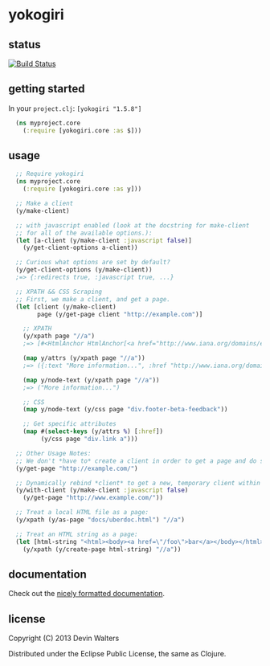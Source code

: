 # yokogiri

## status

[![Build Status](https://travis-ci.org/devn/yokogiri.png)](https://travis-ci.org/devn/yokogiri)

## getting started

In your `project.clj`: `[yokogiri "1.5.8"]`
```clojure
  (ns myproject.core
    (:require [yokogiri.core :as $]))
```

## usage
```clojure
  ;; Require yokogiri
  (ns myproject.core
    (:require [yokogiri.core :as y]))

  ;; Make a client
  (y/make-client)

  ;; with javascript enabled (look at the docstring for make-client
  ;; for all of the available options.):
  (let [a-client (y/make-client :javascript false)]
    (y/get-client-options a-client))

  ;; Curious what options are set by default?
  (y/get-client-options (y/make-client))
  ;=> {:redirects true, :javascript true, ...}

  ;; XPATH && CSS Scraping
  ;; First, we make a client, and get a page.
  (let [client (y/make-client)
        page (y/get-page client "http://example.com")]

    ;; XPATH
    (y/xpath page "//a")
    ;=> [#<HtmlAnchor HtmlAnchor[<a href="http://www.iana.org/domains/example">]>]

    (map y/attrs (y/xpath page "//a"))
    ;=> ({:text "More information...", :href "http://www.iana.org/domains/example"})

    (map y/node-text (y/xpath page "//a"))
    ;=> ("More information...")

    ;; CSS
    (map y/node-text (y/css page "div.footer-beta-feedback"))

    ;; Get specific attributes
    (map #(select-keys (y/attrs %) [:href])
         (y/css page "div.link a")))

  ;; Other Usage Notes:
  ;; We don't *have to* create a client in order to get a page and do stuff with it:
  (y/get-page "http://example.com/")

  ;; Dynamically rebind *client* to get a new, temporary client within a scope:
  (y/with-client (y/make-client :javascript false)
    (y/get-page "http://www.example.com/"))

  ;; Treat a local HTML file as a page:
  (y/xpath (y/as-page "docs/uberdoc.html") "//a")

  ;; Treat an HTML string as a page:
  (let [html-string "<html><body><a href=\"/foo\">bar</a></body></html>"]
    (y/xpath (y/create-page html-string) "//a"))
```

## documentation

Check out the [nicely formatted documentation](https://rawgithub.com/devn/yokogiri/master/docs/uberdoc.html).

## license

Copyright (C) 2013 Devin Walters

Distributed under the Eclipse Public License, the same as Clojure.
